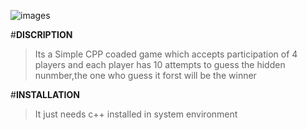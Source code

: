 ![images](https://user-images.githubusercontent.com/58760825/136731788-026ae2b0-cade-4cd5-84c9-8fa45186af23.png)


#**DISCRIPTION**
> Its a Simple CPP coaded game which accepts participation of 4 players and each player has 10 attempts to guess the hidden nunmber,the one who guess it forst will be the winner

#**INSTALLATION**
> It just needs c++ installed in system environment
